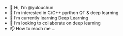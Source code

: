 - 👋 Hi, I’m @yulouchun
- 👀 I’m interested in  C/C++ pyrthon QT & deep learning
- 🌱 I’m currently learning Deep Learning
- 💞️ I’m looking to collaborate on deep learning
- 📫 How to reach me ...

<!---
yulouchun/yulouchun is a ✨ special ✨ repository because its `README.md` (this file) appears on your GitHub profile.
You can click the Preview link to take a look at your changes.
--->
